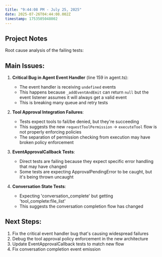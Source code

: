 ```yaml
---
title: "9:44:08 PM - July 25, 2025"
date: 2025-07-26T04:44:08.002Z
timestamp: 1753505048002
---
```


## Project Notes

Root cause analysis of the failing tests:

## Main Issues:

1. **Critical Bug in Agent Event Handler** (line 159 in agent.ts):
   - The event handler is receiving `undefined` events 
   - This happens because `_addEventAndEmit` can return `null` but the event listener assumes it will always get a valid event
   - This is breaking many queue and retry tests

2. **Tool Approval Integration Failures**:
   - Tests expect tools to fail/be denied, but they're succeeding 
   - This suggests the new `requestToolPermission` -> `executeTool` flow is not properly enforcing policies
   - The separation of permission checking from execution may have broken policy enforcement

3. **EventApprovalCallback Tests**:
   - Direct tests are failing because they expect specific error handling that may have changed
   - Some tests are expecting ApprovalPendingError to be caught, but it's being thrown uncaught

4. **Conversation State Tests**:
   - Expecting 'conversation_complete' but getting 'tool_complete:file_list'
   - This suggests the conversation completion flow has changed

## Next Steps:
1. Fix the critical event handler bug that's causing widespread failures
2. Debug the tool approval policy enforcement in the new architecture  
3. Update EventApprovalCallback tests to match new flow
4. Fix conversation completion event emission
